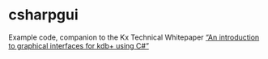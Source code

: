 # csharpgui

Example code, 
companion to the Kx Technical Whitepaper
[“An introduction to graphical interfaces for kdb+ using C#”](https://code.kx.com/q/wp/an_introduction_to_graphical_interfaces_for_kdb_using_csharp.pdf)
